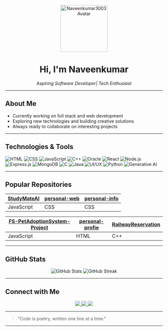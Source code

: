 <!-- Profile Banner -->
<p align="center">
  <img src="https://avatars.githubusercontent.com/u/178363598?v=4" width="150" alt="Naveenkumar3003 Avatar"/>
</p>
<h1 align="center">Hi, I'm Naveenkumar </h1>
<p align="center"><i>Aspiring Software Developer| Tech Enthusiast</i></p>

---

##  About Me

-  Currently working on full stack and web development
-  Exploring new technologies and building creative solutions
-  Always ready to collaborate on interesting projects

---

##  Technologies & Tools

![HTML](https://img.shields.io/badge/-HTML5-e34c26?style=flat&logo=html5&logoColor=white)
![CSS](https://img.shields.io/badge/-CSS3-2965f1?style=flat&logo=css3&logoColor=white)
![JavaScript](https://img.shields.io/badge/-JavaScript-F7DF1E?style=flat&logo=javascript&logoColor=black)
![C++](https://img.shields.io/badge/-C++-00599C?style=flat&logo=cplusplus&logoColor=white)
![Oracle](https://img.shields.io/badge/-Oracle-F80000?style=flat&logo=oracle&logoColor=white)
![React](https://img.shields.io/badge/-React-61DAFB?style=flat&logo=react&logoColor=black)
![Node.js](https://img.shields.io/badge/-Node.js-339933?style=flat&logo=node.js&logoColor=white)
![Express.js](https://img.shields.io/badge/-Express.js-000000?style=flat&logo=express&logoColor=white)
![MongoDB](https://img.shields.io/badge/-MongoDB-47A248?style=flat&logo=mongodb&logoColor=white)
![C](https://img.shields.io/badge/-C-A8B9CC?style=flat&logo=c&logoColor=black)
![Java](https://img.shields.io/badge/-Java-007396?style=flat&logo=java&logoColor=white)
![UI/UX](https://img.shields.io/badge/-UI%2FUX-FF4088?style=flat&logo=figma&logoColor=white)
![Python](https://img.shields.io/badge/-Python-3776AB?style=flat&logo=python&logoColor=white)
![Generative AI](https://img.shields.io/badge/-Generative%20AI-8E44AD?style=flat&logo=openai&logoColor=white)

---

##  Popular Repositories

| [StudyMateAI](https://github.com/Naveenkumar3003/StudyMateAI) | [personal-web](https://github.com/Naveenkumar3003/personal-web) | [personal-info](https://github.com/Naveenkumar3003/personal-info) |
|---|---|---|
| JavaScript | CSS | CSS |

| [FS-PetAdoptionSystem-Project](https://github.com/Naveenkumar3003/FS-PetAdoptionSystem-Project) | [personal-profie](https://github.com/Naveenkumar3003/personal-profie) | [RailwayReservation](https://github.com/Naveenkumar3003/RailwayReservation) |
|---|---|---|
| JavaScript | HTML | C++ |

---

## GitHub Stats

<p align="center">
  <img src="https://github-readme-stats.vercel.app/api?username=Naveenkumar3003&show_icons=true&theme=tokyonight" alt="GitHub Stats" />
  <img src="https://github-readme-streak-stats.herokuapp.com?user=Naveenkumar3003&theme=tokyonight" alt="GitHub Streak" />
</p>

---

## Connect with Me

<p align="center">
  <a href="mailto:naveennkumar0313@gmail.com">
    <img src="https://img.shields.io/badge/Gmail-D14836?style=for-the-badge&logo=gmail&logoColor=white"/>
  </a>
  <a href="https://linkedin.com/in/naveen-kumar-15b7b7343/">
    <img src="https://img.shields.io/badge/LinkedIn-blue?style=for-the-badge&logo=linkedin"/>
  </a>
  <a href="https://instagram.com/_blaze_36">
    <img src="https://img.shields.io/badge/Instagram-E4405F?style=for-the-badge&logo=instagram&logoColor=white"/>
  </a>
</p>

---

> "Code is poetry, written one line at a time."

---

